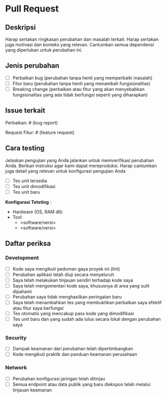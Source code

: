 # Pull Request

## Deskripsi

Harap sertakan ringkasan perubahan dan masalah terkait. Harap sertakan juga motivasi dan konteks yang relevan.
Cantumkan semua dependensi yang diperlukan untuk perubahan ini.

## Jenis perubahan

- [ ] Perbaikan bug (perubahan tanpa henti yang memperbaiki masalah)
- [ ] Fitur baru (perubahan tanpa henti yang menambah fungsionalitas)
- [ ] Breaking change (perbaikan atau fitur yang akan menyebabkan fungsionalitas yang ada tidak berfungsi seperti yang diharapkan)

## Issue terkait

Perbaikan: # (bug report)

Request Fitur: # (feature request)

## Cara testing

Jelaskan pengujian yang Anda jalankan untuk memverifikasi perubahan Anda. Berikan instruksi agar kami dapat mereproduksi. Harap cantumkan juga detail yang relevan untuk konfigurasi pengujian Anda

- [ ] Tes unit tersedia
- [ ] Tes unit dimodifikasi
- [ ] Tes unit baru

**Konfigurasi Tetsting** :

- Hardware (OS, RAM dll):
- Tool
  - <software/versi>
  - <software/versi>

## Daftar periksa

### Development

- [ ] Kode saya mengikuti pedoman gaya proyek ini (lint)
- [ ] Perubahan aplikasi telah diuji secara menyeluruh
- [ ] Saya telah melakukan tinjauan sendiri terhadap kode saya
- [ ] Saya telah mengomentari kode saya, khususnya di area yang sulit dipahami
- [ ] Perubahan saya tidak menghasilkan peringatan baru
- [ ] Saya telah menambahkan tes yang membuktikan perbaikan saya efektif atau fitur saya berfungsi
- [ ] Tes otomatis yang mencakup pass kode yang dimodifikasi
- [ ] Tes unit baru dan yang sudah ada lulus secara lokal dengan perubahan saya

### Security

- [ ] Dampak keamanan dari perubahan telah dipertimbangkan
- [ ] Kode mengikuti praktik dan panduan keamanan perusahaan

### Network

- [ ] Perubahan konfigurasi jaringan telah ditinjau
- [ ] Semua endpoint atau data publik yang baru diekspos telah melalui tinjauan keamanan
